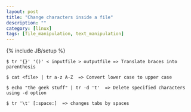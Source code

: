 ```yaml
---
layout: post
title: "Change characters inside a file"
description: ""
category: [linux]
tags: [file_manipulation, text_manipulation]
---
```

{% include JB/setup %}


    $ tr '{}' '()' < inputfile > outputfile => Translate braces into parenthesis

    $ cat <file> | tr a-z A-Z  => Convert lower case to upper case

    $ echo "the geek stuff" | tr -d 't'  => Delete specified characters using -d option

    $ tr '\t' [:space:]  => changes tabs by spaces